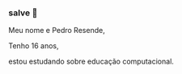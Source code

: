 ### salve 👋

Meu nome e Pedro Resende,

Tenho 16 anos,

estou estudando sobre educação computacional.
